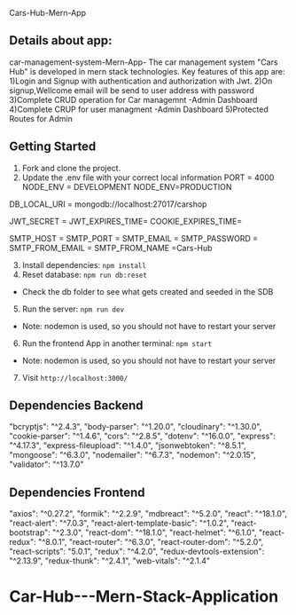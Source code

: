 Cars-Hub-Mern-App

## Details about app:

car-management-system-Mern-App-
The car management system "Cars Hub" is developed in mern stack technologies. 
Key features of this app are: 
1)Login and Signup with authentication and authorization with Jwt.
2)On signup,Wellcome email will be send to user address with password 
3)Complete CRUD operation for Car managemnt -Admin Dashboard 
4)Complete CRUP for user managment -Admin Dashboard 
5)Protected Routes for Admin

## Getting Started

1. Fork and clone the project.
2. Update the .env file with your correct local information 
PORT = 4000
NODE_ENV = DEVELOPMENT
NODE_ENV=PRODUCTION

DB_LOCAL_URI = mongodb://localhost:27017/carshop

JWT_SECRET =
JWT_EXPIRES_TIME= 
COOKIE_EXPIRES_TIME=


SMTP_HOST = 
SMTP_PORT = 
SMTP_EMAIL =
SMTP_PASSWORD = 
SMTP_FROM_EMAIL =
SMTP_FROM_NAME =Cars-Hub

3. Install dependencies: `npm install`
4. Reset database: `npm run db:reset`
  - Check the db folder to see what gets created and seeded in the SDB
5. Run the server: `npm run dev`
  - Note: nodemon is used, so you should not have to restart your server
6. Run the frontend App in another terminal: `npm start`
  - Note: nodemon is used, so you should not have to restart your server
7. Visit `http://localhost:3000/`


## Dependencies Backend

"bcryptjs": "^2.4.3",
    "body-parser": "^1.20.0",
    "cloudinary": "^1.30.0",
    "cookie-parser": "^1.4.6",
    "cors": "^2.8.5",
    "dotenv": "^16.0.0",
    "express": "^4.17.3",
    "express-fileupload": "^1.4.0",
    "jsonwebtoken": "^8.5.1",
    "mongoose": "^6.3.0",
    "nodemailer": "^6.7.3",
    "nodemon": "^2.0.15",
    "validator": "^13.7.0"

## Dependencies Frontend
"axios": "^0.27.2",
    "formik": "^2.2.9",
    "mdbreact": "^5.2.0",
    "react": "^18.1.0",
    "react-alert": "^7.0.3",
    "react-alert-template-basic": "^1.0.2",
    "react-bootstrap": "^2.3.0",
    "react-dom": "^18.1.0",
    "react-helmet": "^6.1.0",
    "react-redux": "^8.0.1",
    "react-router": "^6.3.0",
    "react-router-dom": "^5.2.0",
    "react-scripts": "5.0.1",
    "redux": "^4.2.0",
    "redux-devtools-extension": "^2.13.9",
    "redux-thunk": "^2.4.1",
    "web-vitals": "^2.1.4"
# Car-Hub---Mern-Stack-Application

